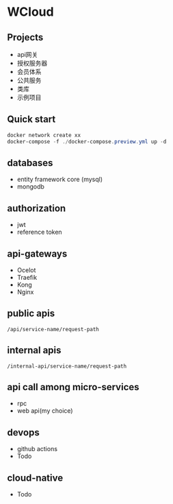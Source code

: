# WCloud

## Projects

- api网关
- 授权服务器
- 会员体系
- 公共服务
- 类库
- 示例项目

## Quick start

```powershell
docker network create xx
docker-compose -f ./docker-compose.preview.yml up -d
```

## databases
- entity framework core (mysql)
- mongodb

## authorization
- jwt
- reference token

## api-gateways

- Ocelot
- Traefik
- Kong
- Nginx

## public apis

`/api/service-name/request-path`

## internal apis

`/internal-api/service-name/request-path`

## api call among micro-services

- rpc
- web api(my choice)

## devops

- github actions
- Todo

## cloud-native

- Todo
